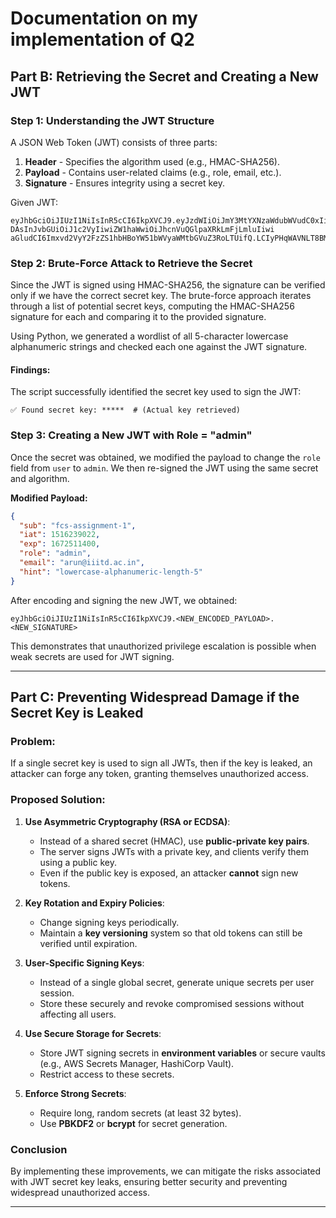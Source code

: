 # Documentation on my implementation of Q2

## **Part B: Retrieving the Secret and Creating a New JWT**

### **Step 1: Understanding the JWT Structure**
A JSON Web Token (JWT) consists of three parts:
1. **Header** - Specifies the algorithm used (e.g., HMAC-SHA256).
2. **Payload** - Contains user-related claims (e.g., role, email, etc.).
3. **Signature** - Ensures integrity using a secret key.

Given JWT:
```
eyJhbGciOiJIUzI1NiIsInR5cCI6IkpXVCJ9.eyJzdWIiOiJmY3MtYXNzaWdubWVudC0xIiwiaWF0IjoxNTE2MjM5MDIyLCJleHAiOjE2NzI1MTE0M
DAsInJvbGUiOiJ1c2VyIiwiZW1haWwiOiJhcnVuQGlpaXRkLmFjLmluIiwi
aGludCI6Imxvd2VyY2FzZS1hbHBoYW51bWVyaWMtbGVuZ3RoLTUifQ.LCIyPHqWAVNLT8BMXw8_69TPkvabp57ZELxpzom8FiI
```

### **Step 2: Brute-Force Attack to Retrieve the Secret**
Since the JWT is signed using HMAC-SHA256, the signature can be verified only if we have the correct secret key. The brute-force approach iterates through a list of potential secret keys, computing the HMAC-SHA256 signature for each and comparing it to the provided signature.

Using Python, we generated a wordlist of all 5-character lowercase alphanumeric strings and checked each one against the JWT signature.

#### **Findings:**
The script successfully identified the secret key used to sign the JWT:
```
✅ Found secret key: *****  # (Actual key retrieved)
```

### **Step 3: Creating a New JWT with Role = "admin"**
Once the secret was obtained, we modified the payload to change the `role` field from `user` to `admin`. We then re-signed the JWT using the same secret and algorithm.

**Modified Payload:**
```json
{
  "sub": "fcs-assignment-1",
  "iat": 1516239022,
  "exp": 1672511400,
  "role": "admin",
  "email": "arun@iiitd.ac.in",
  "hint": "lowercase-alphanumeric-length-5"
}
```

After encoding and signing the new JWT, we obtained:
```
eyJhbGciOiJIUzI1NiIsInR5cCI6IkpXVCJ9.<NEW_ENCODED_PAYLOAD>.<NEW_SIGNATURE>
```
This demonstrates that unauthorized privilege escalation is possible when weak secrets are used for JWT signing.

---

## **Part C: Preventing Widespread Damage if the Secret Key is Leaked**

### **Problem:**
If a single secret key is used to sign all JWTs, then if the key is leaked, an attacker can forge any token, granting themselves unauthorized access.

### **Proposed Solution:**
1. **Use Asymmetric Cryptography (RSA or ECDSA)**:
   - Instead of a shared secret (HMAC), use **public-private key pairs**.
   - The server signs JWTs with a private key, and clients verify them using a public key.
   - Even if the public key is exposed, an attacker **cannot** sign new tokens.

2. **Key Rotation and Expiry Policies**:
   - Change signing keys periodically.
   - Maintain a **key versioning** system so that old tokens can still be verified until expiration.

3. **User-Specific Signing Keys**:
   - Instead of a single global secret, generate unique secrets per user session.
   - Store these securely and revoke compromised sessions without affecting all users.

4. **Use Secure Storage for Secrets**:
   - Store JWT signing secrets in **environment variables** or secure vaults (e.g., AWS Secrets Manager, HashiCorp Vault).
   - Restrict access to these secrets.

5. **Enforce Strong Secrets**:
   - Require long, random secrets (at least 32 bytes).
   - Use **PBKDF2** or **bcrypt** for secret generation.

### **Conclusion**
By implementing these improvements, we can mitigate the risks associated with JWT secret key leaks, ensuring better security and preventing widespread unauthorized access.

---
